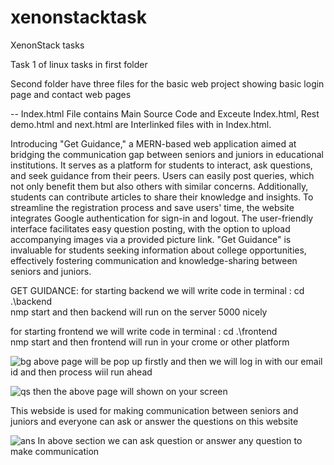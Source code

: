 # xenonstacktask
XenonStack tasks

Task 1 of linux tasks in first folder

Second folder have three files for the basic web project
showing basic login page and contact web pages 

-- Index.html File contains Main Source Code and Exceute Index.html, Rest demo.html and next.html are Interlinked files with in Index.html.

Introducing "Get Guidance," a MERN-based web application aimed at bridging the communication gap between seniors and juniors in educational institutions. It serves as a platform for students to interact, ask questions, and seek guidance from their peers. Users can easily post queries, which not only benefit them but also others with similar concerns. Additionally, students can contribute articles to share their knowledge and insights. To streamline the registration process and save users' time, the website integrates Google authentication for sign-in and logout. The user-friendly interface facilitates easy question posting, with the option to upload accompanying images via a provided picture link. "Get Guidance" is invaluable for students seeking information about college opportunities, effectively fostering communication and knowledge-sharing between seniors and juniors.

GET GUIDANCE:
for starting backend we will write code in terminal :
cd .\backend\
nmp start 
and then backend will run on the server 5000 nicely

for starting frontend we will write code in terminal :
cd .\frontend\
nmp start 
and then frontend will run in your crome or other platform

![bg](https://github.com/samridhiverma10/get_guidance/assets/135204701/6a980d21-bd29-4a27-af13-184c8d87b39f)
above page will be pop up firstly and then we will log in with our email id and then process wiil run ahead

![qs](https://github.com/samridhiverma10/get_guidance/assets/135204701/c8fa2f3a-5aa2-4833-b095-7fc5ac03b0b2)
then the above page will shown on your screen 

This webside is used for making communication between seniors and juniors and everyone can ask or answer the questions on this website

![ans](https://github.com/samridhiverma10/XenonStackTasks/assets/135204701/4004c117-e67a-452c-84d2-3e5f29647745)
In above section we can ask question or answer any question to make communication
